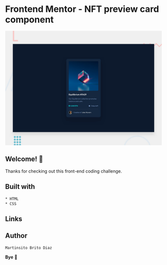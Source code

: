 # Frontend Mentor - NFT preview card component

![Design preview for the NFT preview card component coding challenge](./design/desktop-preview.jpg)

## Welcome! 👋

Thanks for checking out this front-end coding challenge.

## Built with
    * HTML
    * CSS

## Links


## Author

    Martinsito Brito Diaz

**Bye** 🚀
